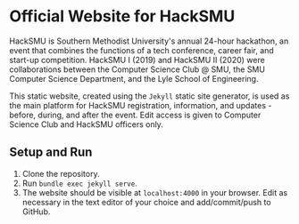 # Official Website for HackSMU
HackSMU is Southern Methodist University's annual 24-hour hackathon, an event that combines the functions of a tech conference, career fair, and start-up competition. HackSMU I (2019) and HackSMU II (2020) were collaborations between the Computer Science Club @ SMU, the SMU Computer Science Department, and the Lyle School of Engineering.

This static website, created using the `Jekyll` static site generator, is used as the main platform for HackSMU registration, information, and updates - before, during, and after the event. Edit access is given to Computer Science Club and HackSMU officers only.

## Setup and Run
1. Clone the repository.
2. Run `bundle exec jekyll serve`.
3. The website should be visible at `localhost:4000` in your browser. Edit as necessary in the text editor of your choice and add/commit/push to GitHub.
